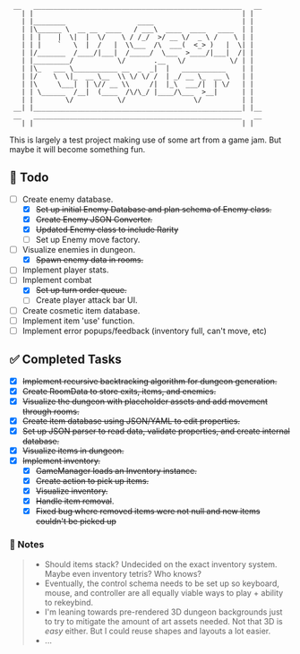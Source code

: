 ```__| |____________________________________________________| |__
 __   ____________________________________________________   __
   | |                                                    | |
   | |________                  ____                      | |
   | |\______ \  __ __  ____   / ___\  ____  ____   ____  | |
   | | |    |  \|  |  \/    \ / /_/  >/ __ \/  _ \ /    \ | |
   | | |    `   \  |  /   |  \\___  /\  ___(  <_> )   |  \| |
   | |/_______  /____/|___|  /_____/  \___  >____/|___|  /| |
   | |_________/           \/       .__   \/           \/ | |
   | |\_   ___ \___________ __  _  _|  |   ___________    | |
   | |/    \  \|_  __ \__  \\ \/ \/ /  | _/ __ \_  __ \   | |
   | |\     \___|  | \// __ \\     /|  |_\  ___/|  | \/   | |
   | | \______  /__|  (____  /\/\_/ |____/\___  >__|      | |
   | |        \/           \/                 \/          | |
 __| |____________________________________________________| |__
 __   ____________________________________________________   __
   | |                                                    | |
```

This is largely a test project making use of some art from a game jam. But maybe it will become something fun.

## 📝 Todo

- [ ] Create enemy database.
  - [x] ~~Set up initial Enemy Database and plan schema of Enemy class.~~
  - [x] ~~Create Enemy JSON Converter.~~
  - [x] ~~Updated Enemy class to include Rarity~~
  - [ ] Set up Enemy move factory.
- [ ] Visualize enemies in dungeon.
  - [x] ~~Spawn enemy data in rooms.~~
- [ ] Implement player stats.
- [ ] Implement combat
  - [x] ~~Set up turn order queue.~~
  - [ ] Create player attack bar UI.
- [ ] Create cosmetic item database.
- [ ] Implement item 'use' function.
- [ ] Implement error popups/feedback (inventory full, can't move, etc)

## ✅ Completed Tasks

- [x] ~~Implement recursive backtracking algorithm for dungeon generation.~~
- [x] ~~Create RoomData to store exits, items, and enemies.~~
- [x] ~~Visualize the dungeon with placeholder assets and add movement through rooms.~~
- [x] ~~Create item database using JSON/YAML to edit properties.~~
- [x] ~~Set up JSON parser to read data, validate properties, and create internal database.~~
- [x] ~~Visualize items in dungeon.~~
- [x] ~~Implement inventory.~~
  - [x] ~~GameManager loads an Inventory instance.~~
  - [x] ~~Create action to pick up items.~~
  - [x] ~~Visualize inventory.~~
  - [x] ~~Handle item removal~~.
  - [x] ~~Fixed bug where removed items were not null and new items couldn't be picked up~~

### 📌 Notes

> - Should items stack? Undecided on the exact inventory system. Maybe even inventory tetris? Who knows?
> - Eventually, the control schema needs to be set up so keyboard, mouse, and controller are all equally viable ways to play + ability to rekeybind.
> - I'm leaning towards pre-rendered 3D dungeon backgrounds just to try to mitigate the amount of art assets needed. Not that 3D is _easy_ either. But I could reuse shapes and layouts a lot easier.
> - ...
